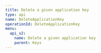 ```yaml
---
title: Delete a given application key
type: api
name: DeleteApplicationKey
operationId: DeleteApplicationKey
menu:
  api_v2:
    name: Delete a given application key
    parent: Keys
---
```

